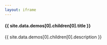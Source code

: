 ```yaml
---
layout: iframe
---
```


<div id="description" class="section scrollspy">
    <h4>{{ site.data.demos[0].children[0].title }}</h4>
    <p>
        {{ site.data.demos[0].children[0].description }}
    </p>
</div>

<script>
    var code = `
// Render the PayPal button
paypal.Button.render({
    env: 'sandbox', // sandbox | production
    client: {
        sandbox:    'AZDxjDScFpQtjWTOUtWKbyN_bDt4OgqaF4eYXlewfBP4-8aqX3PiV8e1GWU6liB2CUXlkA59kJXE7M6R'
    },
    payment: function(data, actions) {
        return actions.payment.create({
            transactions: [
                {
                    amount: { total: '0.01', currency: 'USD' }
                }
            ]
        });
    },
    onAuthorize: function(data, actions) {
        return actions.payment.execute().then(function() {
            window.alert('Payment Complete!');
        });
    },
    commit: true
}, '#paypal-button-container1');
    `; 
</script>

